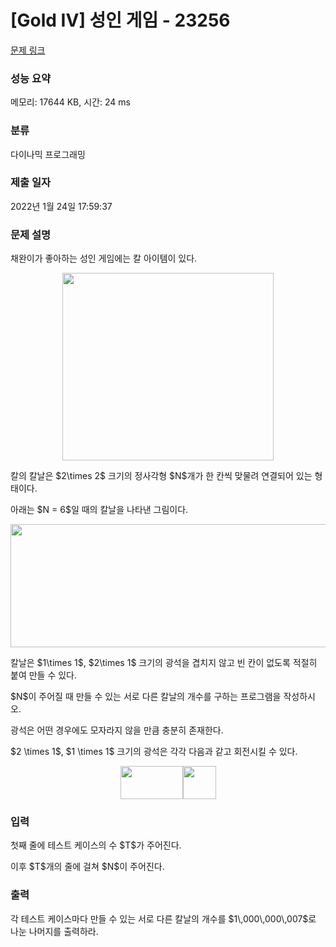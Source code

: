 # [Gold IV] 성인 게임 - 23256 

[문제 링크](https://www.acmicpc.net/problem/23256) 

### 성능 요약

메모리: 17644 KB, 시간: 24 ms

### 분류

다이나믹 프로그래밍

### 제출 일자

2022년 1월 24일 17:59:37

### 문제 설명

<p>채완이가 좋아하는 성인 게임에는 칼 아이템이 있다.</p>

<p style="text-align: center;"><img alt="" src="https://upload.acmicpc.net/3448947a-fa79-4dba-9f8f-4e564979447a/-/preview/" style="width: 338px; height: 300px;"></p>

<p>칼의 칼날은 $2\times 2$ 크기의 정사각형 $N$개가 한 칸씩 맞물려 연결되어 있는 형태이다.</p>

<p>아래는 $N = 6$일 때의 칼날을 나타낸 그림이다.</p>

<p style="text-align: center;"><img alt="" src="https://upload.acmicpc.net/a2870f41-fbc7-45b5-a548-a38a09be1e07/-/preview/" style="height: 197px; width: 600px;"></p>

<p>칼날은 $1\times 1$, $2\times 1$ 크기의 광석을 겹치지 않고 빈 칸이 없도록 적절히 붙여 만들 수 있다.</p>

<p>$N$이 주어질 때 만들 수 있는 서로 다른 칼날의 개수를 구하는 프로그램을 작성하시오.</p>

<p>광석은 어떤 경우에도 모자라지 않을 만큼 충분히 존재한다.</p>

<p>$2 \times 1$, $1 \times 1$ 크기의 광석은 각각 다음과 같고 회전시킬 수 있다.</p>

<p style="text-align: center;"><img alt="" src="https://upload.acmicpc.net/634e294f-d357-4ffc-a28b-df104c795a93/-/preview/" style="height: 53px; width: 100px;"><img alt="" src="https://upload.acmicpc.net/2cf08c6b-0245-44c2-a797-26b780168336/-/preview/" style="height: 53px; width: 53px;"></p>

### 입력 

 <p>첫째 줄에 테스트 케이스의 수 $T$가 주어진다.</p>

<p>이후 $T$개의 줄에 걸쳐 $N$이 주어진다.</p>

### 출력 

 <p>각 테스트 케이스마다 만들 수 있는 서로 다른 칼날의 개수를 $1\,000\,000\,007$로 나눈 나머지를 출력하라.</p>


